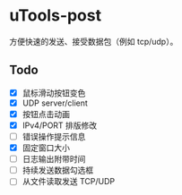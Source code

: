 # uTools-post

方便快速的发送、接受数据包（例如 tcp/udp）。

## Todo

- [x] 鼠标滑动按钮变色
- [x] UDP server/client
- [x] 按钮点击动画
- [x] IPv4/PORT 排版修改
- [ ] 错误操作提示信息
- [x] 固定窗口大小
- [ ] 日志输出附带时间
- [ ] 持续发送数据勾选框
- [ ] 从文件读取发送 TCP/UDP
